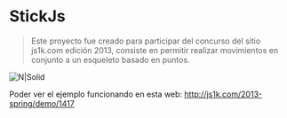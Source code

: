 # StickJs
>Este proyecto fue creado para participar del concurso del sitio js1k.com edición 2013,
consiste en permitir realizar movimientos en conjunto a un esqueleto basado en puntos.


![N|Solid](http://www.damiancipolat.com/editor_docs/adjuntos/1438781223_stick1.png)

Poder ver el ejemplo funcionando en esta web:
http://js1k.com/2013-spring/demo/1417

